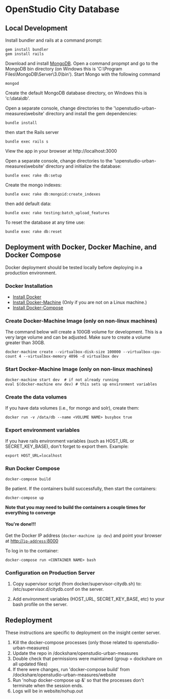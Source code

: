 # OpenStudio City Database

## Local Development

Install bundler and rails at a command prompt:

```
gem install bundler
gem install rails
```

Download and install [MongoDB](https://www.mongodb.org).  Open a command propmpt and go to the MongoDB bin directory (on Windows this is 'C:\Program Files\MongoDB\Server\3.0\bin').  Start Mongo with the following command 

```
mongod
```

Create the default MongoDB database directory, on Windows this is  'c:\data\db'.


Open a separate console, change directories to the '\openstudio-urban-measures\website\' directory and install the gem dependencies:

```
bundle install
```

then start the Rails server

```
bundle exec rails s
```

View the app in your browser at http://localhost:3000

Open a separate console, change directories to the '\openstudio-urban-measures\website\' directory and initialize the database:

```
bundle exec rake db:setup
```

Create the mongo indexes:
```
bundle exec rake db:mongoid:create_indexes
```

then add default data:

```
bundle exec rake testing:batch_upload_features
```

To reset the database at any time use:

```
bundle exec rake db:reset
```

## Deployment with Docker, Docker Machine, and Docker Compose

Docker deployment should be tested locally before deploying in a production environment.

### Docker Installation

* [Install Docker](https://docs.docker.com/installation/)
* [Install Docker-Machine](https://docs.docker.com/machine/install-machine/) (Only if you are not on a Linux machine.)
* [Install Docker-Compose](https://docs.docker.com/compose/install/)

### Create Docker-Machine Image (only on non-linux machines)
The command below will create a 100GB volume for development. This is a very large volume and can be adjusted. Make sure to create a volume greater than 30GB.

```
docker-machine create --virtualbox-disk-size 100000 --virtualbox-cpu-count 4 --virtualbox-memory 4096 -d virtualbox dev
```

### Start Docker-Machine Image (only on non-linux machines)
```
docker-machine start dev  # if not already running
eval $(docker-machine env dev) # this sets up environment variables
```

### Create the data volumes
If you have data volumes (i.e., for mongo and solr), create them:
```
docker run -v /data/db --name <VOLUME NAME> busybox true
```

### Export environment variables
If you have rails environment variables (such as HOST_URL or SECRET_KEY_BASE), don't forget to export them. Example:
```
export HOST_URL=localhost
```

### Run Docker Compose 
```
docker-compose build
```
Be patient.  If the containers build successfully, then start the containers:
``` 
docker-compose up
```

**Note that you may need to build the containers a couple times for everything to converge**

#### You're done!!! ####
Get the Docker IP address (`docker-machine ip dev`) and point your browser at [http://`ip-address`:8000](http://`ip-address`:8000)

To log in to the container:
```
docker-compose run <CONTAINER NAME> bash
```
### Configuration on Production Server
1. Copy supervisor script (from docker/supervisor-citydb.sh) to: /etc/supervisor.d/citydb.conf on the server.

2. Add environment variables (HOST_URL, SECRET_KEY_BASE, etc) to your bash profile on the server.

## Redeployment

These instructions are specific to deployment on the insight center server.

1.  Kill the docker-compose processes (only those related to openstudio-urban-measures)
2.  Update the repo in /dockshare/openstudio-urban-measures
3.  Double check that permissions were maintained (group = dockshare on all updated files)
4.  If there were changes, run 'docker-compose build' from /dockshare/openstudio-urban-measures/website
5.  Run 'nohup docker-compose up &' so that the processes don't terminate when the session ends.
6.  Logs will be in website/nohup.out
        
